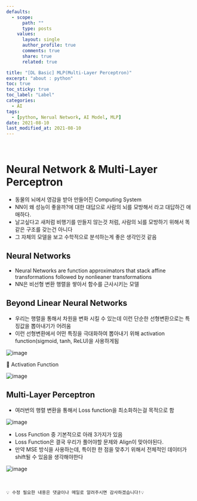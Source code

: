 ```yaml
---
defaults:
  - scope:
      path: ""
      type: posts
    values:
      layout: single
      author_profile: true
      comments: true
      share: true
      related: true

title: "[DL Basic] MLP(Multi-Layer Perceptron)"
excerpt: "about : python"
toc: true
toc_sticky: true
toc_label: "Label"
categories:
  - AI
tags:
  - [python, Nerual Network, AI Model, MLP]
date: 2021-08-10
last_modified_at: 2021-08-10
---
```


<br>

# Neural Network & Multi-Layer Perceptron

- 동물의 뇌에서 영감을 받아 만들어진 Computing System
- NN이 왜 성능이 좋을까?에 대한 대답으로 사람의 뇌를 모방해서 라고 대답하긴 애매하다.
- 날고싶다고 새처럼 비행기를 만들지 않는것 처럼, 사람의 뇌를 모방하기 위해서 똑같은 구조를 갖는건 아니다
- 그 자체의 모델을 보고 수학적으로 분석하는게 좋은 생각인것 같음

## Neural Networks

- Neural Networks are function approximators that stack affine transformations followed by nonlieaner transformations
- NN은 비선형 변환 행렬을 쌓아서 함수를 근사시키는 모델


## Beyond Linear Neural Networks

- 우리는 행렬을 통해서 차원을 변화 시킬 수 있는데 이런 단순한 선형변환으로는 특징값을 뽑아내기가 어려움
- 이런 선형변환에서 어떤 특징을 극대화하여 뽑아내기 위해 activation function(sigmoid, tanh, ReLU)을 사용하게됨

![image](https://user-images.githubusercontent.com/77658029/128654909-9e6bc61c-6d13-4eff-9008-3724f087b50f.png)

🎈 Activation Function

![image](https://user-images.githubusercontent.com/77658029/128654951-2c5af08d-b1fa-49c8-a8f5-02750f80bd5a.png)

## Multi-Layer Perceptron

- 여러번의 행렬 변환을 통해서 Loss function을 최소화하는걸 목적으로 함

![image](https://user-images.githubusercontent.com/77658029/128655080-aff7e6ab-713b-407f-95ce-43bcc0e69731.png)

- Loss Function 중 기본적으로 아래 3가지가 있음
- Loss Function은 결국 우리가 풀어야할 문제와 Align이 맞아야된다. 
- 만약 MSE 방식을 사용하는데, 특이한 한 점을 맞추기 위해서 전체적인 데이터가 shift될 수 있음을 생각해야한다

![image](https://user-images.githubusercontent.com/77658029/128655477-be5aff1a-1956-472f-9b1f-bb1c4564240e.png)

<br>

```
💡 수정 필요한 내용은 댓글이나 메일로 알려주시면 감사하겠습니다!💡 
```
